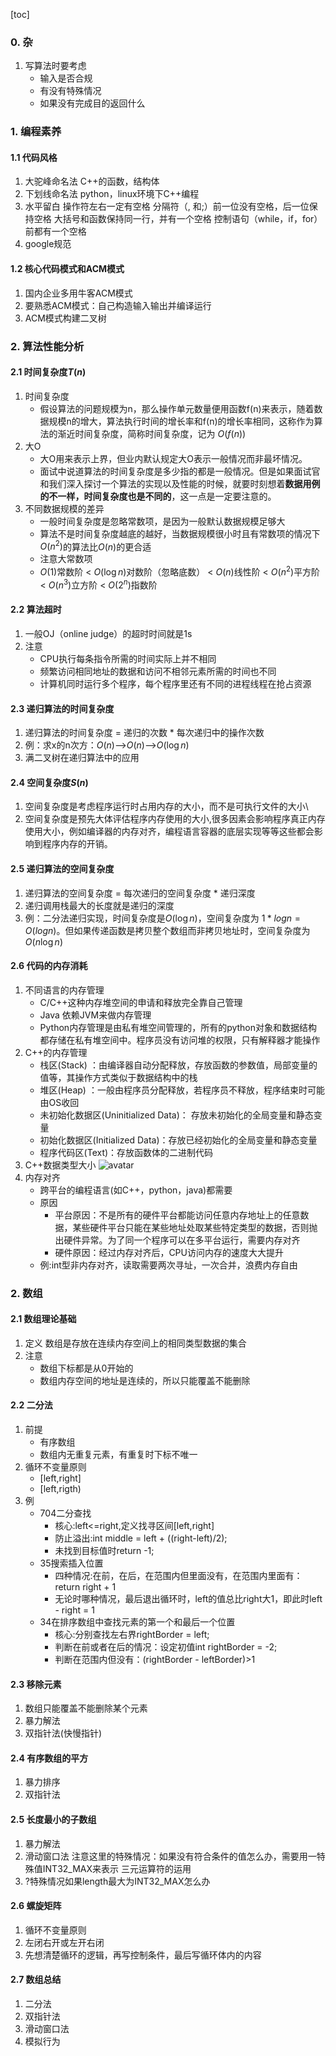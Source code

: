[toc]
### 0. 杂
1. 写算法时要考虑
   - 输入是否合规
   - 有没有特殊情况
   - 如果没有完成目的返回什么

### 1. 编程素养

#### 1.1 代码风格
1. 大驼峰命名法
    C++的函数，结构体
2. 下划线命名法
    python，linux环境下C++编程
3. 水平留白
    操作符左右一定有空格
    分隔符（, 和;）前一位没有空格，后一位保持空格
    大括号和函数保持同一行，并有一个空格
    控制语句（while，if，for）前都有一个空格
4. google规范

#### 1.2 核心代码模式和ACM模式
1. 国内企业多用牛客ACM模式
2. 要熟悉ACM模式：自己构造输入输出并编译运行
3. ACM模式构建二叉树

### 2. 算法性能分析

#### 2.1 时间复杂度$T(n)$
1. 时间复杂度
    - 假设算法的问题规模为n，那么操作单元数量便用函数f(n)来表示，随着数据规模n的增大，算法执行时间的增长率和f(n)的增长率相同，这称作为算法的渐近时间复杂度，简称时间复杂度，记为 $O(f(n))$
2. 大O
    - 大O用来表示上界，但业内默认规定大O表示一般情况而非最坏情况。
    - 面试中说道算法的时间复杂度是多少指的都是一般情况。但是如果面试官和我们深入探讨一个算法的实现以及性能的时候，就要时刻想着**数据用例的不一样，时间复杂度也是不同的**，这一点是一定要注意的。
3. 不同数据规模的差异
    - 一般时间复杂度是忽略常数项，是因为一般默认数据规模足够大
    - 算法不是时间复杂度越底的越好，当数据规模很小时且有常数项的情况下$O(n^2)$的算法比$O(n)$的更合适
    - 注意大常数项
    - $O(1)$常数阶 < $O(\log n)$对数阶（忽略底数） < $O(n)$线性阶 < $O(n^2)$平方阶 < $O(n^3)$立方阶 < $O(2^n)$指数阶

#### 2.2 算法超时
1. 一般OJ（online judge）的超时时间就是1s
2. 注意
    - CPU执行每条指令所需的时间实际上并不相同
    - 频繁访问相同地址的数据和访问不相邻元素所需的时间也不同
    - 计算机同时运行多个程序，每个程序里还有不同的进程线程在抢占资源

#### 2.3 递归算法的时间复杂度
1. 递归算法的时间复杂度 = 递归的次数 * 每次递归中的操作次数
2. 例：求x的n次方：$O(n)$——>$O(n)$——>$O(\log n)$
3. 满二叉树在递归算法中的应用

#### 2.4 空间复杂度$S(n)$
1. 空间复杂度是考虑程序运行时占用内存的大小，而不是可执行文件的大小\
2. 空间复杂度是预先大体评估程序内存使用的大小,很多因素会影响程序真正内存使用大小，例如编译器的内存对齐，编程语言容器的底层实现等等这些都会影响到程序内存的开销。

#### 2.5 递归算法的空间复杂度
1. 递归算法的空间复杂度 = 每次递归的空间复杂度 * 递归深度
2. 递归调用栈最大的长度就是递归的深度
3. 例：二分法递归实现，时间复杂度是$O(\log n)$，空间复杂度为 $1 * logn = O(logn)$。但如果传递函数是拷贝整个数组而非拷贝地址时，空间复杂度为$O(n\log n)$

#### 2.6 代码的内存消耗
1. 不同语言的内存管理
   - C/C++这种内存堆空间的申请和释放完全靠自己管理
   - Java 依赖JVM来做内存管理
   - Python内存管理是由私有堆空间管理的，所有的python对象和数据结构都存储在私有堆空间中。程序员没有访问堆的权限，只有解释器才能操作
2. C++的内存管理
   - 栈区(Stack) ：由编译器自动分配释放，存放函数的参数值，局部变量的值等，其操作方式类似于数据结构中的栈
   - 堆区(Heap) ：一般由程序员分配释放，若程序员不释放，程序结束时可能由OS收回
   - 未初始化数据区(Uninitialized Data)： 存放未初始化的全局变量和静态变量
   - 初始化数据区(Initialized Data)：存放已经初始化的全局变量和静态变量
   - 程序代码区(Text)：存放函数体的二进制代码
3. C++数据类型大小
    ![avatar](https://img-blog.csdnimg.cn/20200804193045440.png)
4. 内存对齐
    - 跨平台的编程语言(如C++，python，java)都需要
    - 原因
      - 平台原因：不是所有的硬件平台都能访问任意内存地址上的任意数据，某些硬件平台只能在某些地址处取某些特定类型的数据，否则抛出硬件异常。为了同一个程序可以在多平台运行，需要内存对齐
      - 硬件原因：经过内存对齐后，CPU访问内存的速度大大提升
    - 例:int型非内存对齐，读取需要两次寻址，一次合并，浪费内存自由

### 2. 数组
#### 2.1 数组理论基础
1. 定义
    数组是存放在连续内存空间上的相同类型数据的集合
2. 注意
   - 数组下标都是从0开始的
   - 数组内存空间的地址是连续的，所以只能覆盖不能删除

#### 2.2 二分法
1. 前提
   - 有序数组
   - 数组内无重复元素，有重复时下标不唯一
2. 循环不变量原则
   - [left,right]
   - [left,rigth)
3. 例
   - 704二分查找
     - 核心:left<=right,定义找寻区间[left,right]
     - 防止溢出:int middle = left + ((right-left)/2);  
     - 未找到目标值时return -1;
   - 35搜索插入位置
     - 四种情况:在前，在后，在范围内但里面没有，在范围内里面有：return right + 1
     - 无论时哪种情况，最后退出循环时，left的值总比right大1，即此时left - right = 1
   - 34在排序数组中查找元素的第一个和最后一个位置
     - 核心:分别查找左右界rightBorder = left;
     - 判断在前或者在后的情况：设定初值int rightBorder = -2;
     - 判断在范围内但没有：(rightBorder - leftBorder)>1
#### 2.3 移除元素
1. 数组只能覆盖不能删除某个元素
2. 暴力解法
3. 双指针法(快慢指针)

#### 2.4 有序数组的平方
1. 暴力排序
2. 双指针法

#### 2.5 长度最小的子数组
1. 暴力解法
2. 滑动窗口法
    注意这里的特殊情况：如果没有符合条件的值怎么办，需要用一特殊值INT32_MAX来表示
    三元运算符的运用
3. ?特殊情况如果length最大为INT32_MAX怎么办

#### 2.6 螺旋矩阵
1. 循环不变量原则
2. 左闭右开或左开右闭
3. 先想清楚循环的逻辑，再写控制条件，最后写循环体内的内容

#### 2.7 数组总结
1. 二分法
2. 双指针法
3. 滑动窗口法
4. 模拟行为
